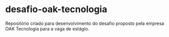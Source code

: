 # desafio-oak-tecnologia
Repositório criado para desenvolvimento do desafio proposto pela empresa OAK Tecnologia para a vaga de estágio.
